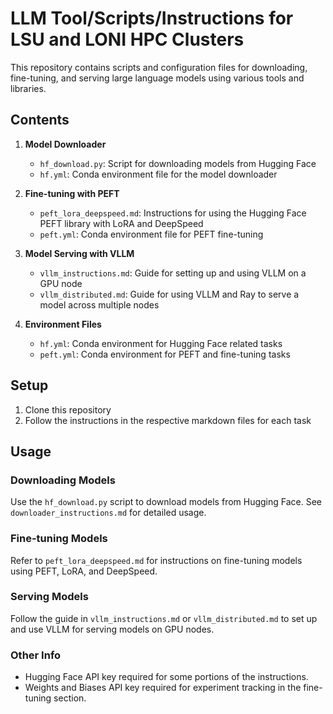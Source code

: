 # LLM Tool/Scripts/Instructions for LSU and LONI HPC Clusters

This repository contains scripts and configuration files for downloading, fine-tuning, and serving large language models using various tools and libraries.

## Contents

1. **Model Downloader**

   - `hf_download.py`: Script for downloading models from Hugging Face
   - `hf.yml`: Conda environment file for the model downloader

2. **Fine-tuning with PEFT**

   - `peft_lora_deepspeed.md`: Instructions for using the Hugging Face PEFT library with LoRA and DeepSpeed
   - `peft.yml`: Conda environment file for PEFT fine-tuning

3. **Model Serving with VLLM**

   - `vllm_instructions.md`: Guide for setting up and using VLLM on a GPU node
   - `vllm_distributed.md`: Guide for using VLLM and Ray to serve a model across multiple nodes

4. **Environment Files**
   - `hf.yml`: Conda environment for Hugging Face related tasks
   - `peft.yml`: Conda environment for PEFT and fine-tuning tasks

## Setup

1. Clone this repository
2. Follow the instructions in the respective markdown files for each task

## Usage

### Downloading Models

Use the `hf_download.py` script to download models from Hugging Face. See `downloader_instructions.md` for detailed usage.

### Fine-tuning Models

Refer to `peft_lora_deepspeed.md` for instructions on fine-tuning models using PEFT, LoRA, and DeepSpeed.

### Serving Models

Follow the guide in `vllm_instructions.md` or `vllm_distributed.md` to set up and use VLLM for serving models on GPU nodes.

### Other Info

- Hugging Face API key required for some portions of the instructions.
- Weights and Biases API key required for experiment tracking in the fine-tuning section.
